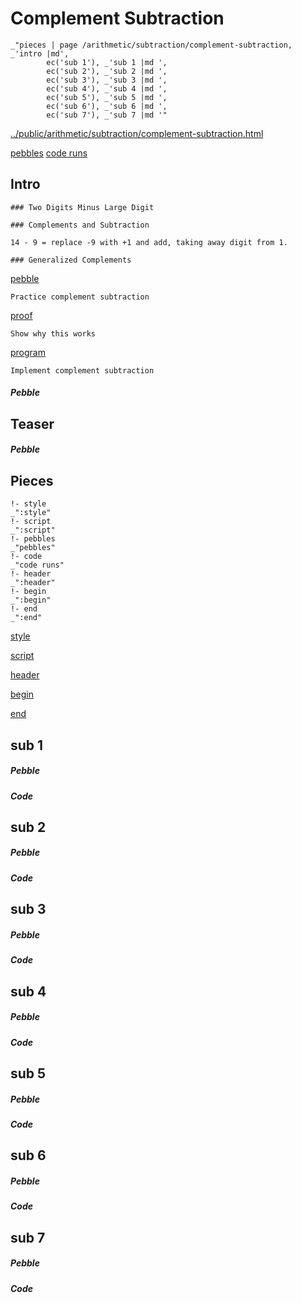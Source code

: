 # Complement Subtraction

    _"pieces | page /arithmetic/subtraction/complement-subtraction, _'intro |md',
            ec('sub 1'), _'sub 1 |md ',
            ec('sub 2'), _'sub 2 |md ',
            ec('sub 3'), _'sub 3 |md ',
            ec('sub 4'), _'sub 4 |md ',
            ec('sub 5'), _'sub 5 |md ',
            ec('sub 6'), _'sub 6 |md ',
            ec('sub 7'), _'sub 7 |md '"

[../public/arithmetic/subtraction/complement-subtraction.html](# "save:")

[pebbles](#pebble "h5: | .join \n")
[code runs](#code "h5: | .join \n")

## Intro


    ### Two Digits Minus Large Digit
    
    ### Complements and Subtraction

    14 - 9 = replace -9 with +1 and add, taking away digit from 1. 
    
    ### Generalized Complements

[pebble]()

    Practice complement subtraction

[proof]()

    Show why this works

[program]()

    Implement complement subtraction

##### Pebble

## Teaser

##### Pebble

## Pieces

    !- style
    _":style"
    !- script
    _":script"
    !- pebbles
    _"pebbles"
    !- code
    _"code runs"
    !- header
    _":header"
    !- begin
    _":begin"
    !- end
    _":end"



[style]() 

[script]()

[header]()

[begin]()

[end]()

## sub 1




##### Pebble


##### Code


## sub 2




##### Pebble


##### Code


## sub 3




##### Pebble


##### Code


## sub 4




##### Pebble


##### Code


## sub 5




##### Pebble


##### Code


## sub 6




##### Pebble


##### Code


## sub 7




##### Pebble


##### Code


